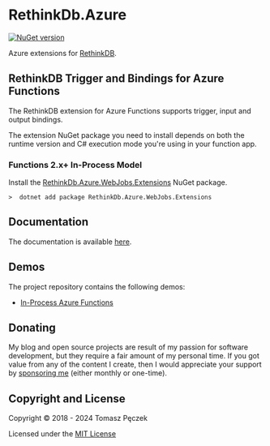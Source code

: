 # RethinkDb.Azure
[![NuGet version](https://badge.fury.io/nu/RethinkDb.Azure.WebJobs.Extensions.svg)](http://badge.fury.io/nu/RethinkDb.Azure.WebJobs.Extensions)

Azure extensions for [RethinkDB](https://www.rethinkdb.com/).

## RethinkDB Trigger and Bindings for Azure Functions

The RethinkDB extension for Azure Functions supports trigger, input and output bindings.

The extension NuGet package you need to install depends on both the runtime version and C# execution mode you're using in your function app.

### Functions 2.x+  In-Process Model

Install the [RethinkDb.Azure.WebJobs.Extensions](https://www.nuget.org/packages/RethinkDb.Azure.WebJobs.Extensions) NuGet package.

```
>  dotnet add package RethinkDb.Azure.WebJobs.Extensions
```

## Documentation

The documentation is available [here](https://tpeczek.github.io/RethinkDb.Azure/).

## Demos

The project repository contains the following demos:
- [In-Process Azure Functions](https://github.com/tpeczek/RethinkDb.Azure/tree/main/samples/Demo.RethinkDb.Azure.Functions)

## Donating

My blog and open source projects are result of my passion for software development, but they require a fair amount of my personal time. If you got value from any of the content I create, then I would appreciate your support by [sponsoring me](https://github.com/sponsors/tpeczek) (either monthly or one-time).

## Copyright and License

Copyright © 2018 - 2024 Tomasz Pęczek

Licensed under the [MIT License](https://github.com/tpeczek/RethinkDb.Azure/blob/master/LICENSE.md)